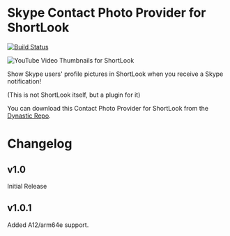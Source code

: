 # Skype Contact Photo Provider for ShortLook
[![Build Status](https://travis-ci.org/JeffResc/ShortLook-Skype.svg?branch=master)](https://travis-ci.org/JeffResc/ShortLook-Skype)

![YouTube Video Thumbnails for ShortLook](https://repo.dynastic.co/data/static/version/152314376634761216/152314519127851008)

Show Skype users' profile pictures in ShortLook when you receive a Skype notification!

(This is not ShortLook itself, but a plugin for it)

You can download this Contact Photo Provider for ShortLook from the [Dynastic Repo](https://repo.dynastic.co/package/shortlook-skype).

# Changelog
## v1.0
Initial Release
## v1.0.1
Added A12/arm64e support.